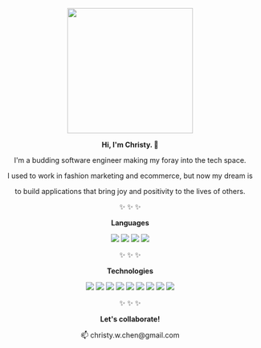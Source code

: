 <div align="center">
    <p><a href="#"><img src="https://user-images.githubusercontent.com/55429132/151303107-f027043d-075b-4ec3-92e2-e7d6c94f966f.png" style="width: 250px"></a></p>
    <p><strong>Hi, I'm Christy. 🌱</strong></p>
    <p>I'm a budding software engineer making my foray into the tech space.</p>
    <p>I used to work in fashion marketing and ecommerce, but now my dream is<p>
    <p>to build applications that bring joy and positivity to the lives of others.</p>
    <p>✨ ✨ ✨</p>
    <p><strong>Languages</strong></p>
    <a href="#"><img src="https://img.shields.io/badge/-JavaScript-yellow"></a>
    <a href="#"><img src="https://img.shields.io/badge/-Python-3770a0"></a>
    <a href="#"><img src="https://img.shields.io/badge/-HTML5-f16529"></a>
    <a href="#"><img src="https://img.shields.io/badge/-CSS3-1c88c7"></a>
    <p></p>
    <p>✨ ✨ ✨</p>
    <p><strong>Technologies</strong></p>
    <a href="#"><img src="https://img.shields.io/badge/-Node.js-689f63"></a>
    <a href="#"><img src="https://img.shields.io/badge/-Express.js-yellow"></a>
    <a href="#"><img src="https://img.shields.io/badge/-PostgreSQL-336791"></a>
    <a href="#"><img src="https://img.shields.io/badge/-Sequelize.js-03afef"></a>
    <a href="#"><img src="https://img.shields.io/badge/-React-44c3e5"></a>
    <a href="#"><img src="https://img.shields.io/badge/-Redux-7649bb"></a>
    <a href="#"><img src="https://img.shields.io/badge/-Flask-7a7a7a"></a>
    <a href="#"><img src="https://img.shields.io/badge/-SQLAlchemy-d71f00"></a>
    <a href="#"><img src="https://img.shields.io/badge/-PugJS-72493f"></a>
    <p></p>
    <p>✨ ✨ ✨</p>
    <p><strong>Let's collaborate!</strong></p>
    <p>📫 christy.w.chen@gmail.com</p>
    
  <samp>
</div>
